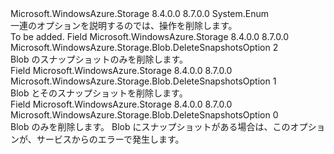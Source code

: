 <Type Name="DeleteSnapshotsOption" FullName="Microsoft.WindowsAzure.Storage.Blob.DeleteSnapshotsOption">
  <TypeSignature Language="C#" Value="public enum DeleteSnapshotsOption" />
  <TypeSignature Language="ILAsm" Value=".class public auto ansi sealed DeleteSnapshotsOption extends System.Enum" />
  <TypeSignature Language="DocId" Value="T:Microsoft.WindowsAzure.Storage.Blob.DeleteSnapshotsOption" />
  <TypeSignature Language="VB.NET" Value="Public Enum DeleteSnapshotsOption" />
  <TypeSignature Language="F#" Value="type DeleteSnapshotsOption = " />
  <AssemblyInfo>
    <AssemblyName>Microsoft.WindowsAzure.Storage</AssemblyName>
    <AssemblyVersion>8.4.0.0</AssemblyVersion>
    <AssemblyVersion>8.7.0.0</AssemblyVersion>
  </AssemblyInfo>
  <Base>
    <BaseTypeName>System.Enum</BaseTypeName>
  </Base>
  <Docs>
    <summary>
            一連のオプションを説明するのでは、操作を削除します。
            </summary>
    <remarks>To be added.</remarks>
  </Docs>
  <Members>
    <Member MemberName="DeleteSnapshotsOnly">
      <MemberSignature Language="C#" Value="DeleteSnapshotsOnly" />
      <MemberSignature Language="ILAsm" Value=".field public static literal valuetype Microsoft.WindowsAzure.Storage.Blob.DeleteSnapshotsOption DeleteSnapshotsOnly = int32(2)" />
      <MemberSignature Language="DocId" Value="F:Microsoft.WindowsAzure.Storage.Blob.DeleteSnapshotsOption.DeleteSnapshotsOnly" />
      <MemberSignature Language="VB.NET" Value="DeleteSnapshotsOnly" />
      <MemberSignature Language="F#" Value="DeleteSnapshotsOnly = 2" Usage="Microsoft.WindowsAzure.Storage.Blob.DeleteSnapshotsOption.DeleteSnapshotsOnly" />
      <MemberType>Field</MemberType>
      <AssemblyInfo>
        <AssemblyName>Microsoft.WindowsAzure.Storage</AssemblyName>
        <AssemblyVersion>8.4.0.0</AssemblyVersion>
        <AssemblyVersion>8.7.0.0</AssemblyVersion>
      </AssemblyInfo>
      <ReturnValue>
        <ReturnType>Microsoft.WindowsAzure.Storage.Blob.DeleteSnapshotsOption</ReturnType>
      </ReturnValue>
      <MemberValue>2</MemberValue>
      <Docs>
        <summary>
            Blob のスナップショットのみを削除します。
            </summary>
      </Docs>
    </Member>
    <Member MemberName="IncludeSnapshots">
      <MemberSignature Language="C#" Value="IncludeSnapshots" />
      <MemberSignature Language="ILAsm" Value=".field public static literal valuetype Microsoft.WindowsAzure.Storage.Blob.DeleteSnapshotsOption IncludeSnapshots = int32(1)" />
      <MemberSignature Language="DocId" Value="F:Microsoft.WindowsAzure.Storage.Blob.DeleteSnapshotsOption.IncludeSnapshots" />
      <MemberSignature Language="VB.NET" Value="IncludeSnapshots" />
      <MemberSignature Language="F#" Value="IncludeSnapshots = 1" Usage="Microsoft.WindowsAzure.Storage.Blob.DeleteSnapshotsOption.IncludeSnapshots" />
      <MemberType>Field</MemberType>
      <AssemblyInfo>
        <AssemblyName>Microsoft.WindowsAzure.Storage</AssemblyName>
        <AssemblyVersion>8.4.0.0</AssemblyVersion>
        <AssemblyVersion>8.7.0.0</AssemblyVersion>
      </AssemblyInfo>
      <ReturnValue>
        <ReturnType>Microsoft.WindowsAzure.Storage.Blob.DeleteSnapshotsOption</ReturnType>
      </ReturnValue>
      <MemberValue>1</MemberValue>
      <Docs>
        <summary>
            Blob とそのスナップショットを削除します。
            </summary>
      </Docs>
    </Member>
    <Member MemberName="None">
      <MemberSignature Language="C#" Value="None" />
      <MemberSignature Language="ILAsm" Value=".field public static literal valuetype Microsoft.WindowsAzure.Storage.Blob.DeleteSnapshotsOption None = int32(0)" />
      <MemberSignature Language="DocId" Value="F:Microsoft.WindowsAzure.Storage.Blob.DeleteSnapshotsOption.None" />
      <MemberSignature Language="VB.NET" Value="None" />
      <MemberSignature Language="F#" Value="None = 0" Usage="Microsoft.WindowsAzure.Storage.Blob.DeleteSnapshotsOption.None" />
      <MemberType>Field</MemberType>
      <AssemblyInfo>
        <AssemblyName>Microsoft.WindowsAzure.Storage</AssemblyName>
        <AssemblyVersion>8.4.0.0</AssemblyVersion>
        <AssemblyVersion>8.7.0.0</AssemblyVersion>
      </AssemblyInfo>
      <ReturnValue>
        <ReturnType>Microsoft.WindowsAzure.Storage.Blob.DeleteSnapshotsOption</ReturnType>
      </ReturnValue>
      <MemberValue>0</MemberValue>
      <Docs>
        <summary>
            Blob のみを削除します。 Blob にスナップショットがある場合は、このオプションが、サービスからのエラーで発生します。
            </summary>
      </Docs>
    </Member>
  </Members>
</Type>